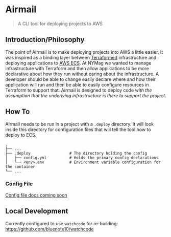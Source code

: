 # Airmail

> A CLI tool for deploying projects to AWS

## Introduction/Philosophy

The point of Airmail is to make deploying projects into AWS a little easier. It was inspired as a binding layer between [Terraformed](https://www.terraform.io/) infrastructure and deploying applications to [AWS ECS](https://docs.aws.amazon.com/ecs/index.html). At NYMag we wanted to manage infrastructure with Terraform and then allow applications to be more declarative about how they run without caring about the infrastructure. A developer should be able to change easily declare where and how their application will run and then be able to easily configure resources in Terraform to support that. Airmail is designed to deploy code _with the assumption that the underlying infrastructure is there to support the project_.

## How To

Airmail needs to be run in a project with a `.deploy` directory. It will look inside this directory for configuration files that will tell the tool how to deploy to ECS.

    .
    ├── ...
    ├── .deploy                 # The directory holding the config
    │   ├── config.yml          # Holds the primary config declarations
    │   └── <env>.env           # Environment variable configuration for the container
    └── ...

### Config File
[Config file docs coming soon](./docs/config.md)


## Local Development

Currently configured to use `watchcode` for re-building: https://github.com/bluenote10/watchcode
